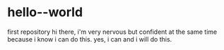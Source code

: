# hello--world
first repository
hi there, i'm very nervous but confident at the same time because i know i can do this.
yes, i can and i will do this.
